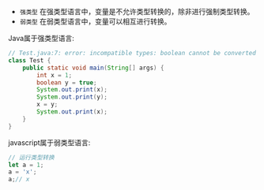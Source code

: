 - `强类型` 在强类型语言中，变量是不允许类型转换的，除非进行强制类型转换。  
- `弱类型` 在弱类型语言中，变量可以相互进行转换。

Java属于强类型语言:
```java
// Test.java:7: error: incompatible types: boolean cannot be converted to int x = y;
class Test {
	public static void main(String[] args) {
		int x = 1;
		boolean y = true;
		System.out.print(x);
		System.out.print(y);
		x = y;
		System.out.print(x);		
	}
}
```

javascript属于弱类型语言:
```javascript
// 运行类型转换
let a = 1;
a = 'x';
a;// x
```


